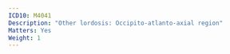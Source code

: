 ```yaml
---
ICD10: M4041
Description: "Other lordosis: Occipito-atlanto-axial region"
Matters: Yes
Weight: 1
---
```


